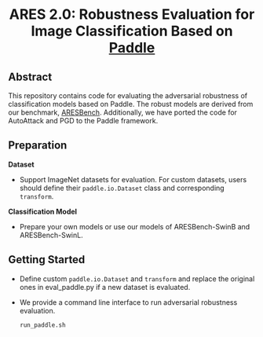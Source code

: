 <div align="center">

# ARES 2.0: Robustness Evaluation for Image Classification Based on [Paddle](https://www.paddlepaddle.org.cn/)

</div>

## Abstract
This repository contains code for evaluating the adversarial robustness of classification models based on Paddle. The robust models are derived from our benchmark, [ARESBench](https://link.springer.com/article/10.1007/s11263-024-02196-3). Additionally, we have ported the code for AutoAttack and PGD to the Paddle framework.

## Preparation
**Dataset**
- Support ImageNet datasets for evaluation. For custom datasets, users should define their `paddle.io.Dataset` class and corresponding `transform`.

**Classification Model**
- Prepare your own models or use our models of ARESBench-SwinB and ARESBench-SwinL.

## Getting Started
- Define custom `paddle.io.Dataset` and `transform` and replace the original ones in eval_paddle.py if a new dataset is evaluated.

- We provide a command line interface to run adversarial robustness evaluation.
  ```bash
  run_paddle.sh
  ```
